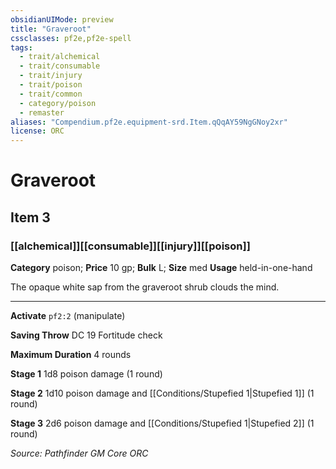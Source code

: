 ```yaml
---
obsidianUIMode: preview
title: "Graveroot"
cssclasses: pf2e,pf2e-spell
tags:
  - trait/alchemical
  - trait/consumable
  - trait/injury
  - trait/poison
  - trait/common
  - category/poison
  - remaster
aliases: "Compendium.pf2e.equipment-srd.Item.qQqAY59NgGNoy2xr"
license: ORC
---
```

# Graveroot
## Item 3
### [[alchemical]][[consumable]][[injury]][[poison]]

**Category** poison; 
**Price** 10 gp; 
**Bulk** L; **Size** med
**Usage** held-in-one-hand

The opaque white sap from the graveroot shrub clouds the mind.

* * *

**Activate** `pf2:2` (manipulate)

**Saving Throw** DC 19 Fortitude check

**Maximum Duration** 4 rounds

**Stage 1** 1d8 poison damage (1 round)

**Stage 2** 1d10 poison damage and [[Conditions/Stupefied 1|Stupefied 1]] (1 round)

**Stage 3** 2d6 poison damage and [[Conditions/Stupefied 1|Stupefied 2]] (1 round)

*Source: Pathfinder GM Core*
*ORC*